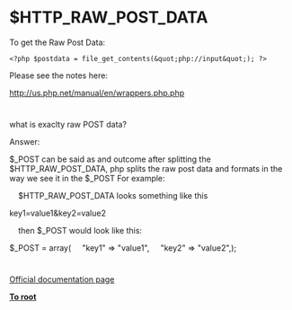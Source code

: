 # $HTTP_RAW_POST_DATA





To get the Raw Post Data:





```
<?php $postdata = file_get_contents(&quot;php://input&quot;); ?>
```




Please see the notes here:

http://us.php.net/manual/en/wrappers.php.php

  

#



what is exaclty raw POST data?

Answer:

$_POST can be said as and outcome after splitting the $HTTP_RAW_POST_DATA, php splits the raw post data and formats in the way we see it in the $_POST For example:

&#xA0; &#xA0; $HTTP_RAW_POST_DATA looks something like this

key1=value1&amp;key2=value2

&#xA0; &#xA0; then $_POST would look like this:

$_POST = array(
&#xA0; &#xA0; &quot;key1&quot; =&gt; &quot;value1&quot;,
&#xA0; &#xA0; &quot;key2&quot; =&gt; &quot;value2&quot;,);

  

#

[Official documentation page](https://www.php.net/manual/en/reserved.variables.httprawpostdata.php)

**[To root](/README.md)**